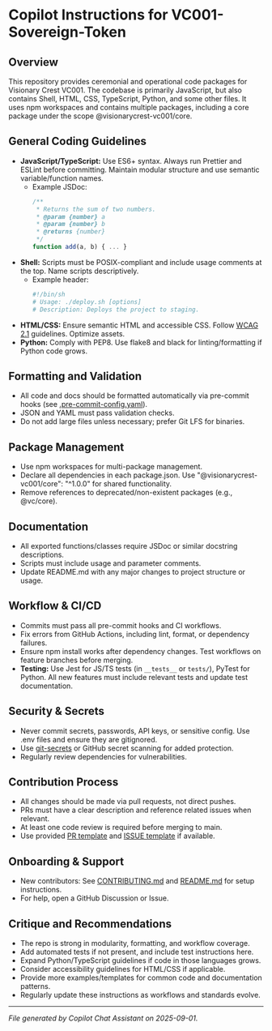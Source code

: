# Copilot Instructions for VC001-Sovereign-Token

## Overview
This repository provides ceremonial and operational code packages for Visionary Crest VC001. The codebase is primarily JavaScript, but also contains Shell, HTML, CSS, TypeScript, Python, and some other files. It uses npm workspaces and contains multiple packages, including a core package under the scope @visionarycrest-vc001/core.

## General Coding Guidelines
- **JavaScript/TypeScript:** Use ES6+ syntax. Always run Prettier and ESLint before committing. Maintain modular structure and use semantic variable/function names.
  - Example JSDoc:
    ```js
    /**
     * Returns the sum of two numbers.
     * @param {number} a
     * @param {number} b
     * @returns {number}
     */
    function add(a, b) { ... }
    ```
- **Shell:** Scripts must be POSIX-compliant and include usage comments at the top. Name scripts descriptively.
  - Example header:
    ```sh
    #!/bin/sh
    # Usage: ./deploy.sh [options]
    # Description: Deploys the project to staging.
    ```
- **HTML/CSS:** Ensure semantic HTML and accessible CSS. Follow [WCAG 2.1](https://www.w3.org/WAI/standards-guidelines/wcag/) guidelines. Optimize assets.
- **Python:** Comply with PEP8. Use flake8 and black for linting/formatting if Python code grows.

## Formatting and Validation
- All code and docs should be formatted automatically via pre-commit hooks (see [.pre-commit-config.yaml](../.pre-commit-config.yaml)).
- JSON and YAML must pass validation checks.
- Do not add large files unless necessary; prefer Git LFS for binaries.

## Package Management
- Use npm workspaces for multi-package management.
- Declare all dependencies in each package.json. Use "@visionarycrest-vc001/core": "^1.0.0" for shared functionality.
- Remove references to deprecated/non-existent packages (e.g., @vc/core).

## Documentation
- All exported functions/classes require JSDoc or similar docstring descriptions.
- Scripts must include usage and parameter comments.
- Update README.md with any major changes to project structure or usage.

## Workflow & CI/CD
- Commits must pass all pre-commit hooks and CI workflows.
- Fix errors from GitHub Actions, including lint, format, or dependency failures.
- Ensure npm install works after dependency changes. Test workflows on feature branches before merging.
- **Testing:** Use Jest for JS/TS tests (in `__tests__` or `tests/`), PyTest for Python. All new features must include relevant tests and update test documentation.

## Security & Secrets
- Never commit secrets, passwords, API keys, or sensitive config. Use .env files and ensure they are gitignored.
- Use [git-secrets](https://github.com/awslabs/git-secrets) or GitHub secret scanning for added protection.
- Regularly review dependencies for vulnerabilities.

## Contribution Process
- All changes should be made via pull requests, not direct pushes.
- PRs must have a clear description and reference related issues when relevant.
- At least one code review is required before merging to main.
- Use provided [PR template](../.github/PULL_REQUEST_TEMPLATE.md) and [ISSUE template](../.github/ISSUE_TEMPLATE.md) if available.

## Onboarding & Support
- New contributors: See [CONTRIBUTING.md](../CONTRIBUTING.md) and [README.md](../README.md) for setup instructions.
- For help, open a GitHub Discussion or Issue.

## Critique and Recommendations
- The repo is strong in modularity, formatting, and workflow coverage.
- Add automated tests if not present, and include test instructions here.
- Expand Python/TypeScript guidelines if code in those languages grows.
- Consider accessibility guidelines for HTML/CSS if applicable.
- Provide more examples/templates for common code and documentation patterns.
- Regularly update these instructions as workflows and standards evolve.

---
*File generated by Copilot Chat Assistant on 2025-09-01.*

